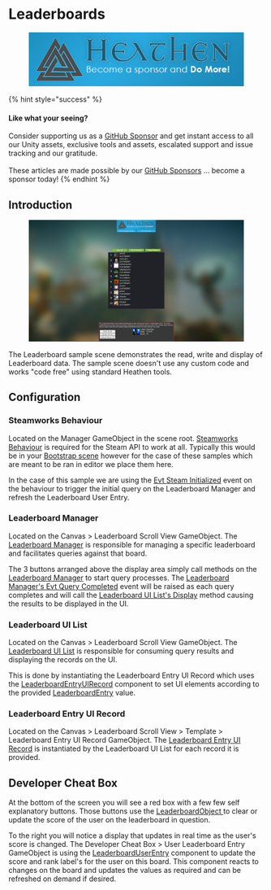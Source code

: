 # Leaderboards

<figure><img src="../../../../.gitbook/assets/512x128 Sponsor Banner.png" alt="Become a sponsor and Do More"><figcaption></figcaption></figure>

{% hint style="success" %}
#### Like what your seeing?

Consider supporting us as a [GitHub Sponsor](../../../../company/become-a-sponsor.md) and get instant access to all our Unity assets, exclusive tools and assets, escalated support and issue tracking and our gratitude.\
\
These articles are made possible by our [GitHub Sponsors](https://github.com/sponsors/heathen-engineering) ... become a sponsor today!
{% endhint %}

## Introduction&#x20;

<figure><img src="../../../../.gitbook/assets/image (1) (5).png" alt=""><figcaption></figcaption></figure>

The Leaderboard sample scene demonstrates the read, write and display of Leaderboard data. The sample scene doesn't use any custom code and works "code free" using standard Heathen tools.

## Configuration

### Steamworks Behaviour

Located on the Manager GameObject in the scene root. [Steamworks Behaviour](../components/steamworks-behaviour.md) is required for the Steam API to work at all. Typically this would be in your [Bootstrap scene](../../../../company/concepts/design/bootstrap-scene.md) however for the case of these samples which are meant to be ran in editor we place them here.

In the case of this sample we are using the [Evt Steam Initialized](../components/steamworks-behaviour.md#evt-steam-initialized) event on the behaviour to trigger the initial query on the Leaderboard Manager and refresh the Leaderboard User Entry.

### Leaderboard Manager

Located on the Canvas > Leaderboard Scroll View GameObject. The[ Leaderboard Manager](../components/leaderboard-manager.md) is responsible for managing a specific leaderboard and facilitates queries against that board.

The 3 buttons arranged above the display area simply call methods on the [Leaderboard Manager](../components/leaderboard-manager.md) to start query processes. The [Leaderboard Manager's Evt Query Completed](../components/leaderboard-manager.md#evtquerycompleted) event will be raised as each query completes and will call the [Leaderboard UI List's Display](../components/leaderboard-ui-list.md#display) method causing the results to be displayed in the UI.

### Leaderboard UI List

Located on the Canvas > Leaderboard Scroll View GameObject. The [Leaderboard UI List](../components/leaderboard-ui-list.md) is responsible for consuming query results and displaying the records on the UI.&#x20;

This is done by instantiating the Leaderboard Entry UI Record which uses the [LeaderboardEntryUIRecord](../components/leaderboard-entry-ui-record.md) component to set UI elements according to the provided [LeaderboardEntry](../../objects/leaderboard-entry.md) value.&#x20;

### Leaderboard Entry UI Record

Located on the Canvas > Leaderboard Scroll View > Template > Leaderboard Entry UI Record GameObject. The [Leaderboard Entry UI Record](../components/leaderboard-entry-ui-record.md) is instantiated by the Leaderboard UI List for each record it is provided.

## Developer Cheat Box

At the bottom of the screen you will see a red box with a few few self explanatory buttons. Those buttons use the [LeaderboardObject ](../scriptable-objects/leaderboard-object.md)to clear or update the score of the user on the leaderboard in question.

To the right you will notice a display that updates in real time as the user's score is changed. The Developer Cheat Box > User Leaderboard Entry GameObject is using the [LeaderboardUserEntry](../components/leaderboard-user-entry.md) component to update the score and rank label's for the user on this board. This component reacts to changes on the board and updates the values as required and can be refreshed on demand if desired.
